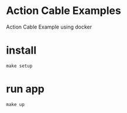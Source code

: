 # Action Cable Examples

Action Cable Example using docker

# install

```
make setup
```

# run app

```
make up
```
